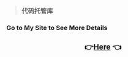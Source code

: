 >  ### 代码托管库

### Go to  My Site to See More Details   

### <center><h3> 👉[Here](https://chenpeel.github.io/) 👈 </h3></center>